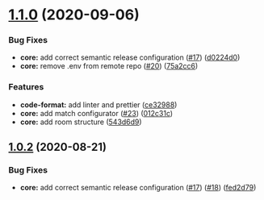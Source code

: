 # [1.1.0](https://github.com/AdrianInsua/dibujillo/compare/v1.0.2...v1.1.0) (2020-09-06)


### Bug Fixes

* **core:** add correct semantic release configuration ([#17](https://github.com/AdrianInsua/dibujillo/issues/17)) ([d0224d0](https://github.com/AdrianInsua/dibujillo/commit/d0224d01aa683970e4c7d39ced17b0ab9467a076))
* **core:** remove .env from remote repo ([#20](https://github.com/AdrianInsua/dibujillo/issues/20)) ([75a2cc6](https://github.com/AdrianInsua/dibujillo/commit/75a2cc6e76bf227028b4e0abcce771c8251a3c96))


### Features

* **code-format:** add linter and prettier ([ce32988](https://github.com/AdrianInsua/dibujillo/commit/ce3298819f8193e7dd8a73b35a549f4931c3fcc1))
* **core:** add match configurator ([#23](https://github.com/AdrianInsua/dibujillo/issues/23)) ([012c31c](https://github.com/AdrianInsua/dibujillo/commit/012c31cbf0447fa34119e0735e4463f4b438d00c))
* **core:** add room structure ([543d6d9](https://github.com/AdrianInsua/dibujillo/commit/543d6d962cb1c70ea10ad6ae9bc433e4a0e364cd))

## [1.0.2](https://github.com/AdrianInsua/dibujillo/compare/v1.0.1...v1.0.2) (2020-08-21)


### Bug Fixes

* **core:** add correct semantic release configuration ([#17](https://github.com/AdrianInsua/dibujillo/issues/17)) ([#18](https://github.com/AdrianInsua/dibujillo/issues/18)) ([fed2d79](https://github.com/AdrianInsua/dibujillo/commit/fed2d792e4343305282a31251e62b9285568b201))
